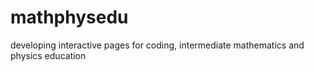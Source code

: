 # mathphysedu
developing interactive pages for coding, intermediate mathematics and physics education
